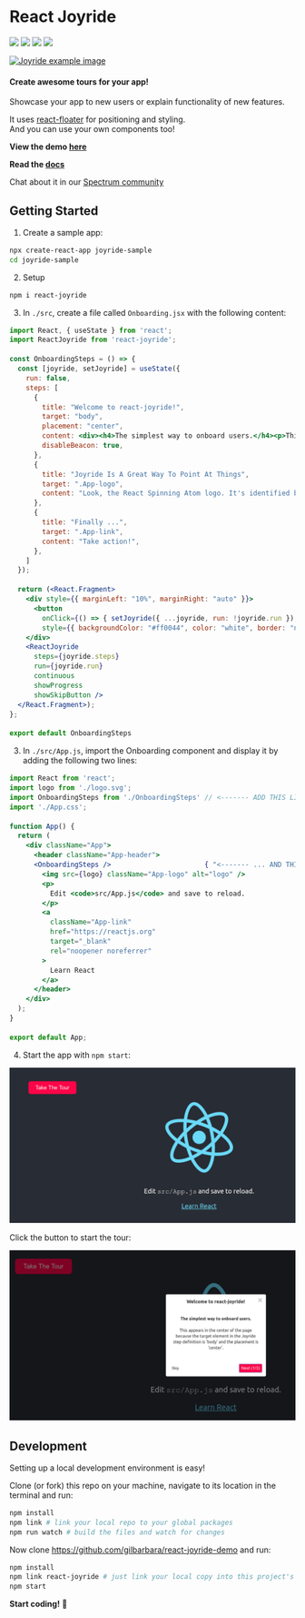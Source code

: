 # React Joyride

[![](https://badge.fury.io/js/react-joyride.svg)](https://www.npmjs.com/package/react-joyride) [![](https://travis-ci.org/gilbarbara/react-joyride.svg)](https://travis-ci.org/gilbarbara/react-joyride) [![](https://api.codeclimate.com/v1/badges/43ecb5536910133429bd/maintainability)](https://codeclimate.com/github/gilbarbara/react-joyride/maintainability) [![](https://api.codeclimate.com/v1/badges/43ecb5536910133429bd/test_coverage)](https://codeclimate.com/github/gilbarbara/react-joyride/test_coverage)

[![Joyride example image](http://gilbarbara.com/files/react-joyride.png)](https://react-joyride.com/)

#### Create awesome tours for your app!

Showcase your app to new users or explain functionality of new features.

It uses [react-floater](https://github.com/gilbarbara/react-floater) for positioning and styling.  
And you can use your own components too!

**View the demo [here](https://react-joyride.com/)**

**Read the [docs](https://docs.react-joyride.com/)**

Chat about it in our [Spectrum community](https://spectrum.chat/react-joyride)


## Getting Started


1. Create a sample app:

```bash
npx create-react-app joyride-sample
cd joyride-sample
```

2. Setup

```bash
npm i react-joyride
```

3. In ```./src```, create a file called ```Onboarding.jsx``` with the following content:

```jsx
import React, { useState } from 'react';
import ReactJoyride from 'react-joyride';

const OnboardingSteps = () => {
  const [joyride, setJoyride] = useState({
    run: false,
    steps: [
      {
        title: "Welcome to react-joyride!",
        target: "body",
        placement: "center",
        content: <div><h4>The simplest way to onboard users.</h4><p>This appears in the center of the page because the target element in the Joyride step definition is 'body' and the placement is 'center'.</p></div>,
        disableBeacon: true,
      },
      {
        title: "Joyride Is A Great Way To Point At Things",
        target: ".App-logo",
        content: "Look, the React Spinning Atom logo. It's identified by its className, ('App-logo') in the Joyride step definition target.",
      },
      {
        title: "Finally ...",
        target: ".App-link",
        content: "Take action!",
      },
    ]
  });

  return (<React.Fragment>
    <div style={{ marginLeft: "10%", marginRight: "auto" }}>
      <button
        onClick={() => { setJoyride({ ...joyride, run: !joyride.run }); }}
        style={{ backgroundColor: "#ff0044", color: "white", border: "none", fontSize: "24px", padding: "15px 32px", cursor: "pointer", borderRadius: "10px" }}>Take The Tour</button>
    </div>
    <ReactJoyride
      steps={joyride.steps}
      run={joyride.run}
      continuous
      showProgress
      showSkipButton />
  </React.Fragment>);
};

export default OnboardingSteps
```

3. In ```./src/App.js```, import the Onboarding component and display it by adding the following two lines:

```jsx
import React from 'react';
import logo from './logo.svg';
import OnboardingSteps from './OnboardingSteps' // <------- ADD THIS LINE.
import './App.css';

function App() {
  return (
    <div className="App">
      <header className="App-header">
      <OnboardingSteps />                       { "<------- ... AND THIS LINE." }
        <img src={logo} className="App-logo" alt="logo" />
        <p>
          Edit <code>src/App.js</code> and save to reload.
        </p>
        <a
          className="App-link"
          href="https://reactjs.org"
          target="_blank"
          rel="noopener noreferrer"
        >
          Learn React
        </a>
      </header>
    </div>
  );
}

export default App;

```

4. Start the app with ```npm start```:


![Take The Tour button](docs/take-the-tour.png)

Click the button to start the tour:

![Tour Start](docs/tour-start.png)

## Development

Setting up a local development environment is easy!

Clone (or fork) this repo on your machine, navigate to its location in the terminal and run:

```bash
npm install
npm link # link your local repo to your global packages
npm run watch # build the files and watch for changes
```

Now clone https://github.com/gilbarbara/react-joyride-demo and run:

```bash
npm install
npm link react-joyride # just link your local copy into this project's node_modules
npm start
```

**Start coding!** 🎉
